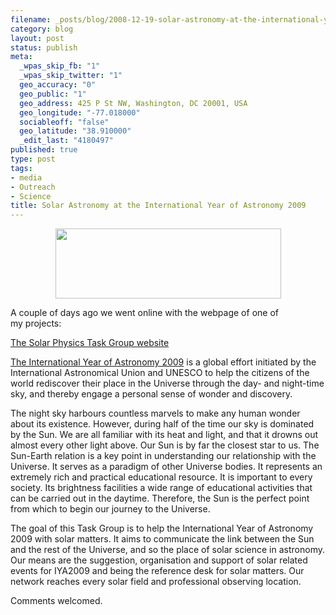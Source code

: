 ```yaml
--- 
filename: _posts/blog/2008-12-19-solar-astronomy-at-the-international-year-of-astronomy-2009.md
category: blog
layout: post
status: publish
meta: 
  _wpas_skip_fb: "1"
  _wpas_skip_twitter: "1"
  geo_accuracy: "0"
  geo_public: "1"
  geo_address: 425 P St NW, Washington, DC 20001, USA
  geo_longitude: "-77.018000"
  sociableoff: "false"
  geo_latitude: "38.910000"
  _edit_last: "4180497"
published: true
type: post
tags: 
- media
- Outreach
- Science
title: Solar Astronomy at the International Year of Astronomy 2009
---
```

<!--:en-->
<p style="text-align:center;"><img class="aligncenter" src="https://solarastronomy2009.files.wordpress.com/2008/12/spg_banner_webpage_small1.jpg" alt="" width="361" height="112" /></p>
A couple of days ago we went online with the webpage of one of my projects:

<a href="https://solarastronomy2009.org/">The Solar Physics Task Group website</a>

<a href="https://www.astronomy2009.org/">The International Year of Astronomy 2009</a> is a global effort initiated by the International Astronomical Union and UNESCO to help the citizens of the world rediscover their place in the Universe through the day- and night-time sky, and thereby engage a personal sense of wonder and discovery.

<!--more-->The night sky harbours countless marvels to make any human wonder about its existence. However, during half of the time our sky is dominated by the Sun. We are all familiar with its heat and light, and that it drowns out almost every other light above. Our Sun is by far the closest star to us. The Sun-Earth relation is a key point in understanding our relationship with the Universe. It serves as a paradigm of other Universe bodies. It represents an extremely rich and practical educational resource. It is important to every society. Its brightness facilities a wide range of educational activities that can be carried out in the daytime. Therefore, the Sun is the perfect point from which to begin our journey to the Universe.

The goal of this Task Group is to help the International Year of Astronomy 2009 with solar matters. It aims to communicate the link between the Sun and the rest of the Universe, and so the place of solar science in astronomy. Our means are the suggestion, organisation and support of solar related events for IYA2009 and being the reference desk for solar matters. Our network reaches every solar field and professional observing location.

Comments welcomed.<!--:-->
